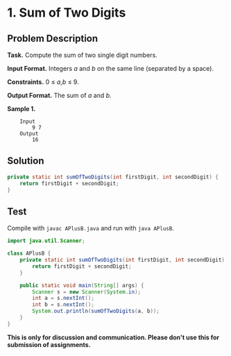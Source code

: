 # 1. Sum of Two Digits

## Problem Description

**Task.** Compute the sum of two single digit numbers.

**Input Format.** Integers _a_ and _b_ on the same line (separated by a space).

**Constraints.** 0 ≤ _a_,_b_ ≤ 9.

**Output Format.** The sum of _a_ and _b_.

**Sample 1.**

```
    Input
        9 7
    Output
        16
```

## Solution

```java
private static int sumOfTwoDigits(int firstDigit, int secondDigit) {
    return firstDigit + secondDigit;
}
```

## Test

Compile with `javac APlusB.java` and run with `java APlusB`.

```java
import java.util.Scanner;

class APlusB {
    private static int sumOfTwoDigits(int firstDigit, int secondDigit) {
        return firstDigit + secondDigit;
    }

    public static void main(String[] args) {
        Scanner s = new Scanner(System.in);
        int a = s.nextInt();
        int b = s.nextInt();
        System.out.println(sumOfTwoDigits(a, b));
    }
}
```

**This is only for discussion and communication. Please don't use this for submission of assignments.**